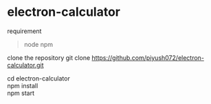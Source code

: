 # electron-calculator

requirement
>node
>npm

clone the repository
git clone https://github.com/piyush072/electron-calculator.git

cd electron-calculator  
npm install  
npm start  
